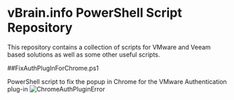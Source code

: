 vBrain.info PowerShell Script Repository
===================
This repository contains a collection of scripts for VMware and Veeam based solutions as well as some other useful scripts.

##FixAuthPlugInForChrome.ps1

PowerShell script to fix the popup in Chrome for the VMware Authentication plug-in
![ChromeAuthPluginError](http://www.vbrain.info/wp-content/uploads/2020/03/AuthPluginForChrome_01.jpg)
